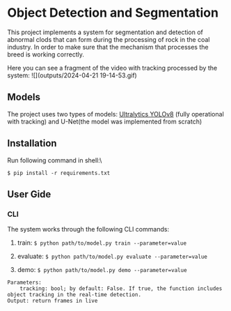     
# Object Detection and Segmentation

This project implements a system for segmentation and detection of abnormal clods that can form during the processing of rock in the coal industry. In order to make sure that the mechanism that processes the breed is working correctly.

Here you can see a fragment of the video with tracking processed by the system:
![](outputs/2024-04-21 19-14-53.gif)

## Models

The project uses two types of models: [Ultralytics YOLOv8](https://ultralytics.com/yolov8 ) (fully operational with tracking) and U-Net(the model was implemented from scratch)

##  Installation
 Run following command in shell:\
``` 
$ pip install -r requirements.txt
```

## User Gide
### CLI

The system works through the following CLI commands:
1. train:
```$ python path/to/model.py train --parameter=value```

2. evaluate: ```$ python path/to/model.py evaluate --parameter=value```


4. demo: ```$ python path/to/model.py demo --parameter=value```

``` 
Parameters:
    tracking: bool; by default: False. If true, the function includes object tracking in the real-time detection.
Output: return frames in live
```

